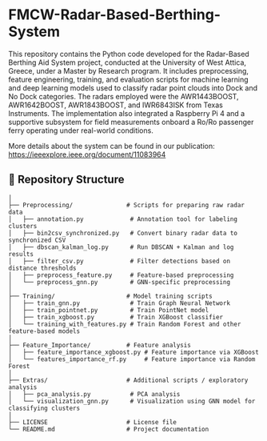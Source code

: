 # FMCW-Radar-Based-Berthing-System
This repository contains the Python code developed for the Radar-Based Berthing Aid System project, conducted at the University of West Attica, Greece, under a Master by Research program. It includes preprocessing, feature engineering, training, and evaluation scripts for machine learning and deep learning models used to classify radar point clouds into Dock and No Dock categories. The radars employed were the AWR1443BOOST, AWR1642BOOST, AWR1843BOOST, and IWR6843ISK from Texas Instruments. The implementation also integrated a Raspberry Pi 4 and a supportive subsystem for field measurements onboard a Ro/Ro passenger ferry operating under real-world conditions.

More details about the system can be found in our publication: https://ieeexplore.ieee.org/document/11083964


## 📂 Repository Structure

```FMCW-Radar-Based-Berthing-System/
│
├── Preprocessing/               # Scripts for preparing raw radar data
│   ├── annotation.py             # Annotation tool for labeling clusters
│   ├── bin2csv_synchronized.py   # Convert binary radar data to synchronized CSV
│   ├── dbscan_kalman_log.py      # Run DBSCAN + Kalman and log results
│   ├── filter_csv.py             # Filter detections based on distance thresholds
│   ├── preprocess_feature.py     # Feature-based preprocessing
│   └── preprocess_gnn.py         # GNN-specific preprocessing
│
├── Training/                    # Model training scripts
│   ├── train_gnn.py              # Train Graph Neural Network
│   ├── train_pointnet.py         # Train PointNet model
│   ├── train_xgboost.py          # Train XGBoost classifier
│   └── training_with_features.py # Train Random Forest and other feature-based models
│
├── Feature_Importance/          # Feature analysis
│   ├── feature_importance_xgboost.py # Feature importance via XGBoost
│   └── features_importance_rf.py     # Feature importance via Random Forest
│
├── Extras/                      # Additional scripts / exploratory analysis
│   ├── pca_analysis.py           # PCA analysis 
│   └── visualization_gnn.py      # Visualization using GNN model for classifying clusters 
│
├── LICENSE                      # License file
└── README.md                    # Project documentation

```
